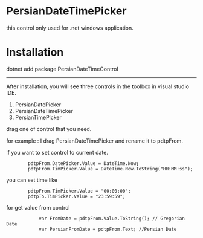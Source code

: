 # PersianDateTimePicker

this control only used for .net windows application.

# Installation

dotnet add package PersianDateTimeControl

---

After installation, you will see three controls in the toolbox in visual studio IDE.

1. PersianDatePicker
2. PersianDateTimePicker
3. PersianTimePicker

drag one of control that you need.

for example :
 I drag PersianDateTimePicker and rename it to pdtpFrom.
 
 if you want to set control to current date.
 
            pdtpFrom.DatePicker.Value = DateTime.Now;
            pdtpFrom.TimPicker.Value = DateTime.Now.ToString("HH:MM:ss");
 you can set time like
 
            pdtpFrom.TimPicker.Value = "00:00:00";
            pdtpTo.TimPicker.Value = "23:59:59";
for get value from control

                var FromDate = pdtpFrom.Value.ToString(); // Gregorian Date
                var PersianFromDate = pdtpFrom.Text; //Persian Date
